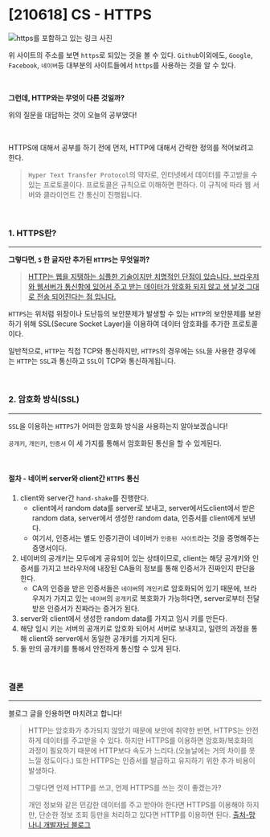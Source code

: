 # [210618] CS - HTTPS

![https를 포함하고 있는 링크 사진](https://user-images.githubusercontent.com/64825713/122537958-0f2dd880-d061-11eb-9e96-edfedc87c8f2.png)

위 사이트의 주소를 보면 `https`로 되있는 것을 볼 수 있다. `Github`이외에도, `Google`, `Facebook`, `네이버`등 대부분의 사이트들에서 `https`를 사용하는 것을 알 수 있다.


<br>

**그런데, HTTP와는 무엇이 다른 것일까?**

위의 질문을 대답하는 것이 오늘의 공부였다!

<br>

HTTPS에 대해서 공부를 하기 전에 먼저, HTTP에 대해서 간략한 정의를 적어보려고 한다.

> `Hyper Text Transfer Protocol`의 약자로, 인터넷에서 데이터를 주고받을 수 있는 프로토콜이다. 프로토콜은 규칙으로 이해하면 편하다. 이 규칙에 따라 웹 서버와 클라이언트 간 통신이 진행됩니다.

<br>

### 1.  HTTPS란?

---

**그렇다면, `S` 한 글자만 추가된 `HTTPS`는 무엇일까?**

> [HTTP는 웹을 지탱하는 심플한 기술이지만 치명적인 단점이 있습니다. 브라우저와 웹서버가 통신함에 있어서 주고 받는 데이터가 암호화 되지 않고 생 날것 그대로 전송 되어진다는 점 입니다. ](https://dololak.tistory.com/541)

`HTTPS`는 위처럼 위장이나 도난등의 보안문제가 발생할 수 있는 `HTTP`의 보안문제를 보완하기 위해 SSL(Secure Socket Layer)을 이용하여 데이터 암호화를 추가한 프로토콜이다.

일반적으로, `HTTP`는 직접 TCP와 통신하지만, `HTTPS`의 경우에는 `SSL`을 사용한 경우에는 `HTTP`는 `SSL`과 통신하고 `SSL`이 TCP와 통신하게됩니다.

<br>

### 2. 암호화 방식(SSL)

---

`SSL`을 이용하는 `HTTPS`가 어떠한 암호화 방식을 사용하는지 알아보겠습니다! 

`공개키`, `개인키`, `인증서` 이 세 가지를 통해서 암호화된 통신을 할 수 있게된다.

<br>

#### 절차  - 네이버 server와 client간 `HTTPS` 통신

1. client와 server간 `hand-shake`를 진행한다.
   - client에서 random data를 server로 보내고, server에서도client에서 받은 random data, server에서 생성한 random data, 인증서를 client에게 보낸다.
   - 여기서, 인증서는 별도 인증기관이 네이버가 `인증된 사이트`라는 것을 증명해주는 증명서이다.
2. 네이버의 공개키는 모두에게 공유되어 있는 상태이므로, client는 해당 공개키와 인증서를 가지고 브라우저에 내장된 CA들의 정보를 통해 인증서가 진짜인지 판단을 한다.
   - CA의 인증을 받은 인증서들은  `네이버`의 `개인키`로 암호화되어 있기 때문에, 브라우저가 가지고 있는 `네이버`의 `공개키`로 복호화가 가능하다면, server로부터 전달받은 인증서가 진짜라는 증거가 된다.
3. server와 client에서 생성한 random data를 가지고 임시 키를 만든다.
4. 해당 임시 키는 서버의 공개키로 암호화 되어서 서버로 보내지고, 일련의 과정을 통해 client와 server에서 동일한 공개키를 가지게 된다.
5. 둘 만의 공개키를 통해서 안전하게 통신할 수 있게 된다.

<br>


### 결론

---

블로그 글을 인용하면 마치려고 합니다!

> HTTP는 암호화가 추가되지 않았기 때문에 보안에 취약한 반면, HTTPS는 안전하게 데이터를 주고받을 수 있다. 하지만 HTTPS를 이용하면 암호화/복호화의 과정이 필요하기 때문에 HTTP보다 속도가 느리다.(오늘날에는 거의 차이를 못느낄 정도이다.) 또한 HTTPS는 인증서를 발급하고 유지하기 위한 추가 비용이 발생하다.
>
> 그렇다면 언제 HTTP를 쓰고, 언제 HTTPS를 쓰는 것이 좋겠는가?
>
> 개인 정보와 같은 민감한 데이터를 주고 받아야 한다면 HTTPS를 이용해야 하지만, 단순한 정보 조회 등만을 처리하고 있다면 HTTP를 이용하면 된다.
> [출처-망나니 개발자님 블로그](https://mangkyu.tistory.com/98)



